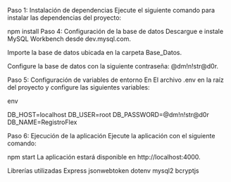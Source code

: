 Paso 1: Instalación de dependencias
Ejecute el siguiente comando para instalar las dependencias del proyecto:


npm install
Paso 4: Configuración de la base de datos
Descargue e instale MySQL Workbench desde dev.mysql.com.

Importe la base de datos ubicada en la carpeta Base_Datos.

Configure la base de datos con la siguiente contraseña: @dm!n!str@d0r.



Paso 5: Configuración de variables de entorno
En El archivo .env en la raíz del proyecto y configure las siguientes variables:

env

DB_HOST=localhost
DB_USER=root
DB_PASSWORD=@dm!n!str@d0r
DB_NAME=RegistroFlex

Paso 6: Ejecución de la aplicación
Ejecute la aplicación con el siguiente comando:

npm start
La aplicación estará disponible en http://localhost:4000.

Librerías utilizadas
Express
jsonwebtoken
dotenv
mysql2
bcryptjs

